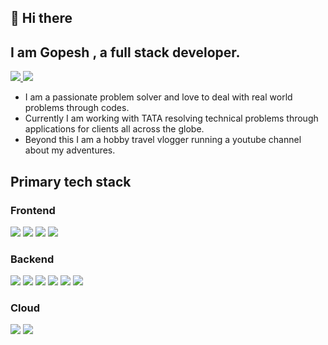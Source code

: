 ## 👋 Hi there

## I am Gopesh , a full stack developer. 

<p>
  <a href="https://www.linkedin.com/in/gopeshrajderkar" target="_blank">
    <img src="https://img.shields.io/badge/linkedin-%230077B5.svg?&style=for-the-badge&logo=linkedin&logoColor=white" />
  </a>
  <a href="https://www.youtube.com/user/TheGopesh" target="_blank">
    <img src="https://img.shields.io/badge/YouTube-FF0000?style=for-the-badge&logo=youtube&logoColor=white" />
  </a>
</p>

- I am a passionate problem solver and love to deal with real world problems through codes.
- Currently I am working with TATA resolving technical problems through applications for clients all across the globe.
- Beyond this I am a hobby travel vlogger running a youtube channel about my adventures.

## Primary tech stack

### Frontend
<p>
  <img src="https://img.shields.io/badge/angular%20-%23DD0031.svg?&style=for-the-badge&logo=angular&logoColor=white" />
  <img src="https://img.shields.io/badge/react%20-%2320232a.svg?&style=for-the-badge&logo=react&logoColor=%2361DAFB" />
  <img src="https://img.shields.io/badge/bootstrap%20-%23563D7C.svg?&style=for-the-badge&logo=bootstrap&logoColor=white" />
  <img src="https://img.shields.io/badge/Material--UI-0081CB?style=for-the-badge&logo=material-ui&logoColor=white" />
  
</p>

### Backend
<p>
  <img src="https://img.shields.io/badge/node.js%20-%2343853D.svg?&style=for-the-badge&logo=node.js&logoColor=white" />
  <img src="https://img.shields.io/badge/Spring-6DB33F?style=for-the-badge&logo=spring&logoColor=white" />
  <img src="https://img.shields.io/badge/SQL%20Server-%2307405e.svg?&style=for-the-badge&logo=microsoft&logoColor=white" />
  <img src="https://img.shields.io/badge/Flask-000000?style=for-the-badge&logo=flask&logoColor=white" />
  <img src="https://img.shields.io/badge/MySQL-00000F?style=for-the-badge&logo=mysql&logoColor=white" /> 
  <img src="https://img.shields.io/badge/Express.js-404D59?style=for-the-badge" /> 
</p>
  

### Cloud

<p>
 <img src="https://img.shields.io/badge/Amazon_AWS-232F3E?style=for-the-badge&logo=amazon-aws&logoColor=white" />
 <img src="https://img.shields.io/badge/Microsoft_Azure-0089D6?style=for-the-badge&logo=microsoft-azure&logoColor=white" />
</p>
